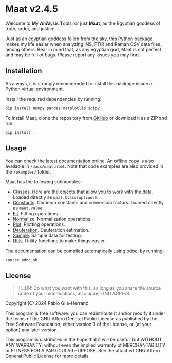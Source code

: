 # Maat v2.4.5

Welcome to **M**y **A**n**A**lysis **T**ools; or just **Maat**, as the Egyptian goddess of truth, order, and justice.  

Just as an egyptian goddess fallen from the sky, this Python package makes my life easier when analyzing INS, FTIR and Raman CSV data files, among others.
Bear in mind that, as any egyptian god, Maat is not perfect and may be full of bugs. Please report any issues you may find.  


## Installation

As always, it is strongly recommended to install this package inside a Python virtual environment.  

Install the required dependencies by running:  
```shell
pip install numpy pandas matplotlib scipy
```

To install Maat, clone the repository from [GitHub](https://github.com/pablogila/Maat/) or download it as a ZIP and run:  
```shell
pip install .
```


## Usage

You can [check the latest documentation online](https://pablogila.github.io/Maat/).
An offline copy is also available in `/docs/maat.html`.
Note that code examples are also provided in the `/examples/` folder.  

Maat has the following submodules:

- [Classes](https://pablogila.github.io/Maat/maat/classes.html). Here are the objects that allow you to work with the data. Loaded directly as `maat.Class(options)`.
- [Constants](https://pablogila.github.io/Maat/maat/constants.html). Common constants and conversion factors. Loaded directly as `maat.value`.
- [Fit](https://pablogila.github.io/Maat/maat/fit.html). Fitting operations.
- [Normalize](https://pablogila.github.io/Maat/maat/normalize.html). Normalization operations.
- [Plot](https://pablogila.github.io/Maat/maat/plot.html). Plotting operations.
- [Deuteration](https://pablogila.github.io/Maat/maat/deuteration.html). Deuteration estimation.
- [Sample](https://pablogila.github.io/Maat/maat/sample.html). Sample data for testing.
- [Utils](https://pablogila.github.io/Maat/maat/utils.html). Utility functions to make things easier.

The documentation can be compiled automatically using [pdoc](https://pdoc.dev/), by running:
```shell
source pdoc.sh
```


## License

> TL;DR: Do what you want with this, as long as you share the source code of your modifications, also under GNU AGPLv3.  

Copyright (C) 2024  Pablo Gila-Herranz

This program is free software: you can redistribute it and/or modify
it under the terms of the GNU Affero General Public License as published
by the Free Software Foundation, either version 3 of the License, or
(at your option) any later version.

This program is distributed in the hope that it will be useful,
but WITHOUT ANY WARRANTY; without even the implied warranty of
MERCHANTABILITY or FITNESS FOR A PARTICULAR PURPOSE.
See the attached GNU Affero General Public License for more details.
